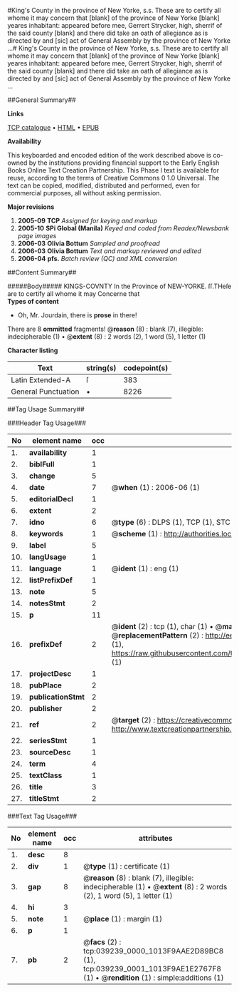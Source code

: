 #King's County in the province of New Yorke, s.s. These are to certify all whome it may concern that [blank] of the province of New Yorke [blank] yeares inhabitant: appeared before mee, Gerrert Strycker, high, sherrif of the said county [blank] and there did take an oath of allegiance as is directed by and [sic] act of General Assembly by the province of New Yorke ...#
King's County in the province of New Yorke, s.s. These are to certify all whome it may concern that [blank] of the province of New Yorke [blank] yeares inhabitant: appeared before mee, Gerrert Strycker, high, sherrif of the said county [blank] and there did take an oath of allegiance as is directed by and [sic] act of General Assembly by the province of New Yorke ...

##General Summary##

**Links**

[TCP catalogue](http://www.ota.ox.ac.uk/tcp/)  • 
[HTML](http://tei.it.ox.ac.uk/tcp/Texts-HTML/free/N29/N29467.html)  • 
[EPUB](http://tei.it.ox.ac.uk/tcp/Texts-EPUB/free/N29/N29467.epub)

**Availability**

This keyboarded and encoded edition of the
	       work described above is co-owned by the institutions
	       providing financial support to the Early English Books
	       Online Text Creation Partnership. This Phase I text is
	       available for reuse, according to the terms of Creative
	       Commons 0 1.0 Universal. The text can be copied,
	       modified, distributed and performed, even for
	       commercial purposes, all without asking permission.

**Major revisions**

1. __2005-09__ __TCP__ *Assigned for keying and markup*
1. __2005-10__ __SPi Global (Manila)__ *Keyed and coded from Readex/Newsbank page images*
1. __2006-03__ __Olivia Bottum__ *Sampled and proofread*
1. __2006-03__ __Olivia Bottum__ *Text and markup reviewed and edited*
1. __2006-04__ __pfs.__ *Batch review (QC) and XML conversion*

##Content Summary##

#####Body#####
KINGS-COVNTY In the Province of NEW-YORKE. ſſ.THeſe are to certify all whome it may Concerne that   
**Types of content**

  * Oh, Mr. Jourdain, there is **prose** in there!

There are 8 **ommitted** fragments! 
 @__reason__ (8) : blank (7), illegible: indecipherable (1)  •  @__extent__ (8) : 2 words (2), 1 word (5), 1 letter (1)

**Character listing**


|Text|string(s)|codepoint(s)|
|---|---|---|
|Latin Extended-A|ſ|383|
|General Punctuation|•|8226|

##Tag Usage Summary##

###Header Tag Usage###

|No|element name|occ|attributes|
|---|---|---|---|
|1.|__availability__|1||
|2.|__biblFull__|1||
|3.|__change__|5||
|4.|__date__|7| @__when__ (1) : 2006-06 (1)|
|5.|__editorialDecl__|1||
|6.|__extent__|2||
|7.|__idno__|6| @__type__ (6) : DLPS (1), TCP (1), STC (1), NOTIS (1), IMAGE-SET (1), EVANS-CITATION (1)|
|8.|__keywords__|1| @__scheme__ (1) : http://authorities.loc.gov/ (1)|
|9.|__label__|5||
|10.|__langUsage__|1||
|11.|__language__|1| @__ident__ (1) : eng (1)|
|12.|__listPrefixDef__|1||
|13.|__note__|5||
|14.|__notesStmt__|2||
|15.|__p__|11||
|16.|__prefixDef__|2| @__ident__ (2) : tcp (1), char (1)  •  @__matchPattern__ (2) : ([0-9\-]+):([0-9IVX]+) (1), (.+) (1)  •  @__replacementPattern__ (2) : http://eebo.chadwyck.com/downloadtiff?vid=$1&page=$2 (1), https://raw.githubusercontent.com/textcreationpartnership/Texts/master/tcpchars.xml#$1 (1)|
|17.|__projectDesc__|1||
|18.|__pubPlace__|2||
|19.|__publicationStmt__|2||
|20.|__publisher__|2||
|21.|__ref__|2| @__target__ (2) : https://creativecommons.org/publicdomain/zero/1.0/ (1), http://www.textcreationpartnership.org/docs/. (1)|
|22.|__seriesStmt__|1||
|23.|__sourceDesc__|1||
|24.|__term__|4||
|25.|__textClass__|1||
|26.|__title__|3||
|27.|__titleStmt__|2||


###Text Tag Usage###

|No|element name|occ|attributes|
|---|---|---|---|
|1.|__desc__|8||
|2.|__div__|1| @__type__ (1) : certificate (1)|
|3.|__gap__|8| @__reason__ (8) : blank (7), illegible: indecipherable (1)  •  @__extent__ (8) : 2 words (2), 1 word (5), 1 letter (1)|
|4.|__hi__|3||
|5.|__note__|1| @__place__ (1) : margin (1)|
|6.|__p__|1||
|7.|__pb__|2| @__facs__ (2) : tcp:039239_0000_1013F9AAE2D89BC8 (1), tcp:039239_0001_1013F9AE1E2767F8 (1)  •  @__rendition__ (1) : simple:additions (1)|
